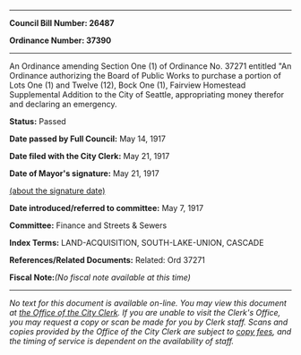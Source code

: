 

********

**Council Bill Number: 26487**
   
**Ordinance Number: 37390**
********

 An Ordinance amending Section One (1) of Ordinance No. 37271 entitled "An Ordinance authorizing the Board of Public Works to purchase a portion of Lots One (1) and Twelve (12), Bock One (1), Fairview Homestead Supplemental Addition to the City of Seattle, appropriating money therefor and declaring an emergency.

**Status:** Passed
   
**Date passed by Full Council:** May 14, 1917
   
**Date filed with the City Clerk:** May 21, 1917
   
**Date of Mayor's signature:** May 21, 1917
   
[(about the signature date)](/~public/approvaldate.htm)
   
   
   
**Date introduced/referred to committee:** May 7, 1917
   
**Committee:** Finance and Streets & Sewers
   
   
**Index Terms:** LAND-ACQUISITION, SOUTH-LAKE-UNION, CASCADE

**References/Related Documents:** Related: Ord 37271

**Fiscal Note:**_(No fiscal note available at this time)_
********

_No text for this document is available on-line. You may view this document at [the Office of the City Clerk](http://www.seattle.gov/leg/clerk/contactUs.htm). If you are unable to visit the Clerk's Office, you may request a copy or scan be made for you by Clerk staff. Scans and copies provided by the Office of the City Clerk are subject to [copy fees](http://clerk.seattle.gov/~public/clerkfees.htm), and the timing of service is dependent on the availability of staff._

